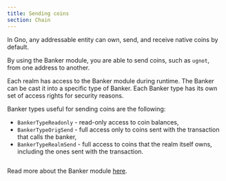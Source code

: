 ```yaml
---
title: Sending coins
section: Chain
---
```


In Gno, any addressable entity can own, send, and receive native coins by default.

By using the Banker module, you are able to send coins, such as `ugnot`, from one
address to another.

Each realm has access to the Banker module during runtime. The Banker can be cast
it into a specific type of Banker. Each Banker type has its own set of access
rights for security reasons.

Banker types useful for sending coins are the following:

- `BankerTypeReadonly` - read-only access to coin balances,
- `BankerTypeOrigSend` - full access only to coins sent with the transaction that calls the banker,
- `BankerTypeRealmSend` - full access to coins that the realm itself owns, including the ones sent with the transaction.

```go file=./banker.gno
```

Read more about the Banker module [here](https://docs.gno.land/concepts/stdlibs/banker).